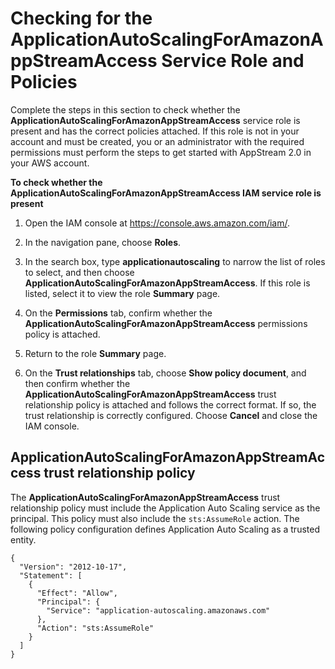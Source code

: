 # Checking for the ApplicationAutoScalingForAmazonAppStreamAccess Service Role and Policies<a name="controlling-access-checking-for-iam-autoscaling"></a>

Complete the steps in this section to check whether the **ApplicationAutoScalingForAmazonAppStreamAccess** service role is present and has the correct policies attached\. If this role is not in your account and must be created, you or an administrator with the required permissions must perform the steps to get started with AppStream 2\.0 in your AWS account\.

**To check whether the ApplicationAutoScalingForAmazonAppStreamAccess IAM service role is present**

1. Open the IAM console at [https://console\.aws\.amazon\.com/iam/](https://console.aws.amazon.com/iam/)\.

1. In the navigation pane, choose **Roles**\. 

1. In the search box, type **applicationautoscaling** to narrow the list of roles to select, and then choose **ApplicationAutoScalingForAmazonAppStreamAccess**\. If this role is listed, select it to view the role **Summary** page\. 

1. On the **Permissions** tab, confirm whether the **ApplicationAutoScalingForAmazonAppStreamAccess** permissions policy is attached\. 

1. Return to the role **Summary** page\.

1. On the **Trust relationships** tab, choose **Show policy document**, and then confirm whether the **ApplicationAutoScalingForAmazonAppStreamAccess** trust relationship policy is attached and follows the correct format\. If so, the trust relationship is correctly configured\. Choose **Cancel** and close the IAM console\. 

## ApplicationAutoScalingForAmazonAppStreamAccess trust relationship policy<a name="controlling-access-autoscaling-trust-policy"></a>

The **ApplicationAutoScalingForAmazonAppStreamAccess** trust relationship policy must include the Application Auto Scaling service as the principal\. This policy must also include the `sts:AssumeRole` action\. The following policy configuration defines Application Auto Scaling as a trusted entity\.

```
{
  "Version": "2012-10-17",
  "Statement": [
    {
      "Effect": "Allow",
      "Principal": {
        "Service": "application-autoscaling.amazonaws.com"
      },
      "Action": "sts:AssumeRole"
    }
  ]
}
```